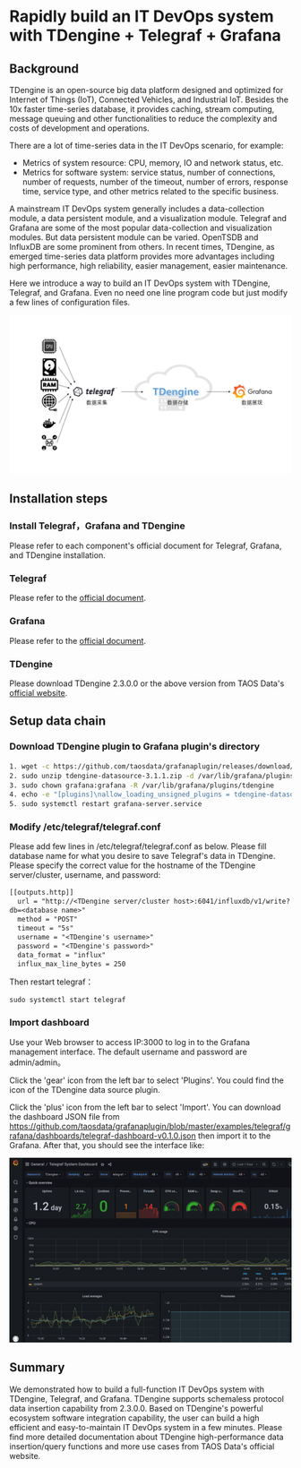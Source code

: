 # Rapidly build an IT DevOps system with TDengine + Telegraf + Grafana

## Background
TDengine is an open-source big data platform designed and optimized for Internet of Things (IoT), Connected Vehicles, and Industrial IoT. Besides the 10x faster time-series database, it provides caching, stream computing, message queuing and other functionalities to reduce the complexity and costs of development and operations.

There are a lot of time-series data in the IT DevOps scenario, for example:
- Metrics of system resource: CPU, memory, IO and network status, etc.
- Metrics for software system: service status, number of connections, number of requests, number of the timeout, number of errors, response time, service type, and other metrics related to the specific business.

A mainstream IT DevOps system generally includes a data-collection module, a data persistent module, and a visualization module. Telegraf and Grafana are some of the most popular data-collection and visualization modules. But data persistent module can be varied. OpenTSDB and InfluxDB are some prominent from others. In recent times, TDengine, as emerged time-series data platform provides more advantages including high performance, high reliability, easier management, easier maintenance.

Here we introduce a way to build an IT DevOps system with TDengine, Telegraf, and Grafana. Even no need one line program code but just modify a few lines of configuration files.

![IT-DevOps-Solutions-Telegraf.png](../../images/IT-DevOps-Solutions-Telegraf.png)


## Installation steps

### Install Telegraf，Grafana and TDengine
Please refer to each component's official document for Telegraf, Grafana, and TDengine installation.

### Telegraf
Please refer to the [official document](https://portal.influxdata.com/downloads/).

### Grafana
Please refer to the [official document](https://grafana.com/grafana/download).

### TDengine 
Please download TDengine 2.3.0.0 or the above version from TAOS Data's [official website](http://taosdata.com/en/all-downloads/).


## Setup data chain
### Download TDengine plugin to Grafana plugin's directory

```bash
1. wget -c https://github.com/taosdata/grafanaplugin/releases/download/v3.1.1/tdengine-datasource-3.1.1.zip
2. sudo unzip tdengine-datasource-3.1.1.zip -d /var/lib/grafana/plugins/
3. sudo chown grafana:grafana -R /var/lib/grafana/plugins/tdengine
4. echo -e "[plugins]\nallow_loading_unsigned_plugins = tdengine-datasource\n" | sudo tee -a /etc/grafana/grafana.ini
5. sudo systemctl restart grafana-server.service
```

### Modify /etc/telegraf/telegraf.conf 
Please add few lines in /etc/telegraf/telegraf.conf as below. Please fill database name for what you desire to save Telegraf's data in TDengine. Please specify the correct value for the hostname of the TDengine server/cluster, username, and password:
```
[[outputs.http]]
  url = "http://<TDengine server/cluster host>:6041/influxdb/v1/write?db=<database name>"
  method = "POST"
  timeout = "5s"
  username = "<TDengine's username>"
  password = "<TDengine's password>"
  data_format = "influx"
  influx_max_line_bytes = 250
```

Then restart telegraf：
```
sudo systemctl start telegraf
```


### Import dashboard

Use your Web browser to access IP:3000 to log in to the Grafana management interface. The default username and password are admin/admin。

Click the 'gear' icon from the left bar to select 'Plugins'. You could find the icon of the TDengine data source plugin.

Click the 'plus' icon from the left bar to select 'Import'. You can download the dashboard JSON file from https://github.com/taosdata/grafanaplugin/blob/master/examples/telegraf/grafana/dashboards/telegraf-dashboard-v0.1.0.json then import it to the Grafana. After that, you should see the interface like:

![IT-DevOps-Solutions-telegraf-dashboard.png](../../images/IT-DevOps-Solutions-telegraf-dashboard.png)


## Summary

We demonstrated how to build a full-function IT DevOps system with TDengine, Telegraf, and Grafana. TDengine supports schemaless protocol data insertion capability from 2.3.0.0. Based on TDengine's powerful ecosystem software integration capability, the user can build a high efficient and easy-to-maintain IT DevOps system in a few minutes. Please find more detailed documentation about TDengine high-performance data insertion/query functions and more use cases from TAOS Data's official website.
